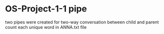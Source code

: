 # OS-Project-1-1 pipe
two pipes were created for two-way conversation between child and parent
count each unique word in ANNA.txt file
